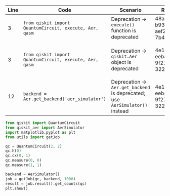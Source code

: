 Line | Code | Scenario | Reference | Artifact | Refactoring
--- | --- | --- | --- | --- | ---
3 | `from qiskit import QuantumCircuit, execute, Aer, qasm` | Deprecation → `execute()` function is deprecated | 48a35b67-b938-487b-aef2-7b4596ff4105 | `qiskit.execute` | Remove `execute` from the import list.
3 | `from qiskit import QuantumCircuit, execute, Aer, qasm` | Deprecation → `qiskit.Aer` object is deprecated | 4e1a7f69-eeb4-4a93-9f27-322819438bf4 | `qiskit.Aer` | Replace `Aer` import with `from qiskit_aer import AerSimulator`.
12 | `backend = Aer.get_backend('aer_simulator')` | Deprecation → `Aer.get_backend` is deprecated; use `AerSimulator()` instead | 4e1a7f69-eeb4-4a93-9f27-322819438bf4 | `Aer.get_backend` | `backend = AerSimulator()`  

```python
from qiskit import QuantumCircuit
from qiskit_aer import AerSimulator
import matplotlib.pyplot as plt
from utils import getJob

qc = QuantumCircuit(2, 2)
qc.h(0)
qc.cx(0, 1)
qc.measure(0, 0)
qc.measure(1, 1)

backend = AerSimulator()
job = getJob(qc, backend, 1000)
result = job.result().get_counts(qc)
plt.show()
```